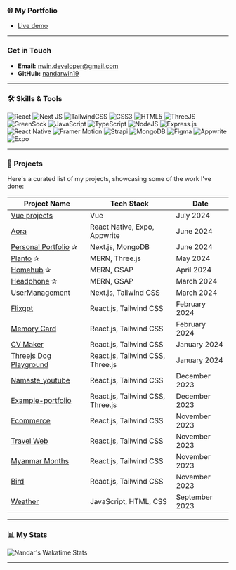 ### 🌐 My Portfolio

- <p>
    <a href="https://nwin.dev">Live demo</a>
  </p>

---

### Get in Touch

- **Email:** [nwin.developer@gmail.com](mailto:nwin.developer@gmail.com)
- **GitHub:** [nandarwin19](https://github.com/nandarwin19)

---

### 🛠 Skills & Tools

<p>
  <img src="https://img.shields.io/badge/react-%2320232a.svg?style=flat-square&logo=react&logoColor=%2361DAFB" alt="React" />
  <img src="https://img.shields.io/badge/Next-black?style=flat-square&logo=next.js&logoColor=white" alt="Next JS" />
  <img src="https://img.shields.io/badge/tailwindcss-%2338B2AC.svg?style=flat-square&logo=tailwind-css&logoColor=white" alt="TailwindCSS" />
  <img src="https://img.shields.io/badge/css3-%231572B6.svg?style=flat-square&logo=css3&logoColor=white" alt="CSS3" />
  <img src="https://img.shields.io/badge/html5-%23E34F26.svg?style=flat-square&logo=html5&logoColor=white" alt="HTML5" />
  <img src="https://img.shields.io/badge/ThreeJS-black?style=flat-square&logo=three.js&logoColor=white" alt="ThreeJS" />
  <img src="https://img.shields.io/badge/GreenSock-88CE02?style=flat-square&logo=greensock&logoColor=white" alt="GreenSock" />
  <img src="https://img.shields.io/badge/javascript-%23323330.svg?style=flat-square&logo=javascript&logoColor=%23F7DF1E" alt="JavaScript" />
  <img src="https://img.shields.io/badge/typescript-%23007ACC.svg?style=flat-square&logo=typescript&logoColor=white" alt="TypeScript" />
  <img src="https://img.shields.io/badge/node.js-6DA55F?style=flat-square&logo=node.js&logoColor=white" alt="NodeJS" />
  <img src="https://img.shields.io/badge/express.js-%23404d59.svg?style=flat-square&logo=express&logoColor=%2361DAFB" alt="Express.js" />
  <img src="https://img.shields.io/badge/react_native-%2320232a.svg?style=flat-square&logo=react&logoColor=%2361DAFB" alt="React Native" />
  <img src="https://img.shields.io/badge/Framer-black?style=flat-square&logo=framer&logoColor=blue" alt="Framer Motion" />
  <img src="https://img.shields.io/badge/Strapi-%232E7EEA.svg?style=flat-square&logo=strapi&logoColor=white" alt="Strapi" />
  <img src="https://img.shields.io/badge/MongoDB-%234ea94b.svg?style=flat-square&logo=mongodb&logoColor=white" alt="MongoDB" />
  <img src="https://img.shields.io/badge/figma-%23F24E1E.svg?style=flat-square&logo=figma&logoColor=white" alt="Figma" />
  <img src="https://img.shields.io/badge/Appwrite-0052CC?style=flat-square&logo=appwrite&logoColor=white" alt="Appwrite" />
  <img src="https://img.shields.io/badge/expo-1C1E24?style=flat-square&logo=expo&logoColor=white" alt="Expo" />
</p>

---

### 🚀 Projects

Here's a curated list of my projects, showcasing some of the work I've done:

<table>
  <thead>
    <tr>
      <th>Project Name</th>
      <th>Tech Stack</th>
      <th>Date</th>
    </tr>
  </thead>
  <tbody>
   <tr>
      <td><a href="https://github.com/nandarwin19/vue-projects">Vue projects</a></td>
      <td>Vue</td>
      <td>July 2024</td>
    </tr>
    <!-- <tr>
      <td><a href="#">Threejs Portfolio (still)</a> ✰</td>
      <td>Three.js, JS</td>
      <td>June 2024</td>
    </tr> -->
<!--       <tr>
      <td><a href="https://github.com/nandarwin19/duolingo-clone">Duolingo clone</a></td>
      <td> Nextjs, Drizzle, Stripe</td>
      <td>June 2024</td>
    </tr> -->
    <tr>
      <td><a href="https://github.com/nandarwin19/aora">Aora</a></td>
      <td>React Native, Expo, Appwrite</td>
      <td>June 2024</td>
    </tr>
    <tr>
      <td><a href="https://nwin.dev">Personal Portfolio</a> ✰</td>
      <td>Next.js, MongoDB</td>
      <td>June 2024</td>
    </tr>
    <tr>
      <td><a href="https://planto-opqq.onrender.com">Planto</a> ✰</td>
      <td>MERN, Three.js</td>
      <td>May 2024</td>
    </tr>
    <tr>
      <td><a href="https://homehunthub.onrender.com/">Homehub</a> ✰</td>
      <td>MERN, GSAP</td>
      <td>April 2024</td>
    </tr>
    <tr>
      <td><a href="https://headphones-nwin-main-7b5hp07uf-nwins-projects-cefa4bac.vercel.app">Headphone</a> ✰</td>
      <td>MERN, GSAP</td>
      <td>March 2024</td>
    </tr>
    <tr>
      <td><a href="https://nwin-usermanagement.netlify.app/">UserManagement</a></td>
      <td>Next.js, Tailwind CSS</td>
      <td>March 2024</td>
    </tr>
    <tr>
      <td><a href="https://flixgpt-nwin.netlify.app">Flixgpt</a></td>
      <td>React.js, Tailwind CSS</td>
      <td>February 2024</td>
    </tr>
    <tr>
      <td><a href="https://65d793ecaacb781f691c85a0--cheery-faun-c966dd.netlify.app/">Memory Card</a></td>
      <td>React.js, Tailwind CSS</td>
      <td>February 2024</td>
    </tr>
    <tr>
      <td><a href="https://65ae299a31747e078735960d--luxury-madeleine-fc7e9c.netlify.app">CV Maker</a></td>
      <td>React.js, Tailwind CSS</td>
      <td>January 2024</td>
    </tr>
    <tr>
      <td><a href="https://6592f222b4d60ce2812e62ec--courageous-fairy-a84af4.netlify.app/">Threejs Dog Playground</a></td>
      <td>React.js, Tailwind CSS, Three.js</td>
      <td>January 2024</td>
    </tr>
    <tr>
      <td><a href="https://shimmering-begonia-d854a4.netlify.app/">Namaste_youtube</a></td>
      <td>React.js, Tailwind CSS</td>
      <td>December 2023</td>
    </tr>
    <tr>
      <td><a href="https://legendary-granita-8380ae.netlify.app/">Example-portfolio</a></td>
      <td>React.js, Tailwind CSS, Three.js</td>
      <td>December 2023</td>
    </tr>
    <tr>
      <td><a href="https://steady-zabaione-ff4f33.netlify.app">Ecommerce</a></td>
      <td>React.js, Tailwind CSS</td>
      <td>November 2023</td>
    </tr>
    <tr>
      <td><a href="https://incandescent-torte-cb7f20.netlify.app/">Travel Web</a></td>
      <td>React.js, Tailwind CSS</td>
      <td>November 2023</td>
    </tr>
    <tr>
      <td><a href="https://65647ef2fbcc753368c6509b--glowing-tiramisu-31f44c.netlify.app/">Myanmar Months</a></td>
      <td>React.js, Tailwind CSS</td>
      <td>November 2023</td>
    </tr>
    <tr>
      <td><a href="https://birds-n.netlify.app/">Bird</a></td>
      <td>React.js, Tailwind CSS</td>
      <td>November 2023</td>
    </tr>
    <tr>
      <td><a href="https://nwin19.github.io/weather/">Weather</a></td>
      <td>JavaScript, HTML, CSS</td>
      <td>September 2023</td>
    </tr>
  </tbody>
</table>

---

### 📊 My Stats

![Nandar's Wakatime Stats](https://github-readme-stats.vercel.app/api/wakatime?username=nwin&layout=compact&theme=github_dark&hide_border=true)

---
